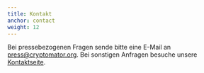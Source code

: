 ```yaml
---
title: Kontakt
anchor: contact
weight: 12
---
```

Bei pressebezogenen Fragen sende bitte eine E-Mail an [press@cryptomator.org](mailto:press@cryptomator.org). Bei sonstigen Anfragen besuche unsere [Kontaktseite](/de/contact/).
